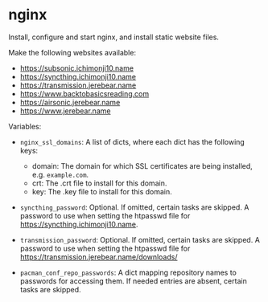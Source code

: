 nginx
=====

Install, configure and start nginx, and install static website files.

Make the following websites available:

* https://subsonic.ichimonji10.name
* https://syncthing.ichimonji10.name
* https://transmission.jerebear.name
* https://www.backtobasicsreading.com
* https://airsonic.jerebear.name
* https://www.jerebear.name

Variables:

* `nginx_ssl_domains`: A list of dicts, where each dict has the following
  keys:

  * domain: The domain for which SSL certificates are being installed, e.g.
    `example.com`.
  * crt: The .crt file to install for this domain.
  * key: The .key file to install for this domain.

* `syncthing_password`: Optional. If omitted, certain tasks are skipped. A
  password to use when setting the htpasswd file for
  https://syncthing.ichimonji10.name.
* `transmission_password`: Optional. If omitted, certain tasks are skipped. A
  password to use when setting the htpasswd file for
  https://transmission.jerebear.name/downloads/
* `pacman_conf_repo_passwords`: A dict mapping repository names to passwords for
  accessing them. If needed entries are absent, certain tasks are skipped.
